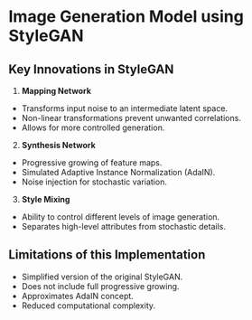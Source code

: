 # Image Generation Model using StyleGAN

## Key Innovations in StyleGAN

1. **Mapping Network**

 - Transforms input noise to an intermediate latent space.
 - Non-linear transformations prevent unwanted correlations.
 - Allows for more controlled generation.

2. **Synthesis Network**

 - Progressive growing of feature maps.
 - Simulated Adaptive Instance Normalization (AdaIN).
 - Noise injection for stochastic variation.

3. **Style Mixing**

 - Ability to control different levels of image generation.
 - Separates high-level attributes from stochastic details.

## Limitations of this Implementation

 - Simplified version of the original StyleGAN.
 - Does not include full progressive growing.
 - Approximates AdaIN concept.
 - Reduced computational complexity.
